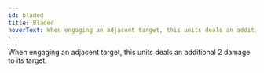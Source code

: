 ```yaml
---
id: bladed
title: Bladed
hoverText: When engaging an adjacent target, this units deals an additional 2 damage to its target.
---
```


When engaging an adjacent target, this units deals an additional 2 damage to its target.